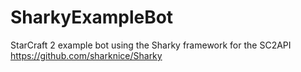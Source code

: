 # SharkyExampleBot
StarCraft 2 example bot using the Sharky framework for the SC2API
https://github.com/sharknice/Sharky
